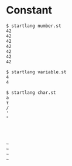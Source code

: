 # Constant

```
$ startlang number.st
42
42
42
42
42
42
42

```

```
$ startlang variable.st
4
4

```

```
$ startlang char.st
a
τ
/
'
"


	

~
~
~
~

```
